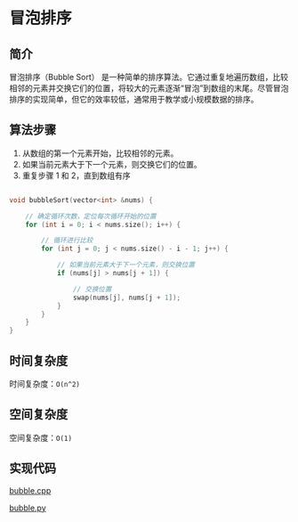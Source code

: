 # 冒泡排序

## 简介
冒泡排序（Bubble Sort） 是一种简单的排序算法。它通过重复地遍历数组，比较相邻的元素并交换它们的位置，将较大的元素逐渐“冒泡”到数组的末尾。尽管冒泡排序的实现简单，但它的效率较低，通常用于教学或小规模数据的排序。

## 算法步骤
1. 从数组的第一个元素开始，比较相邻的元素。
2. 如果当前元素大于下一个元素，则交换它们的位置。
3. 重复步骤 1 和 2，直到数组有序

```cpp

void bubbleSort(vector<int> &nums) {

    // 确定循环次数，定位每次循环开始的位置
    for (int i = 0; i < nums.size(); i++) {

        // 循环进行比较
        for (int j = 0; j < nums.size() - i - 1; j++) {

            // 如果当前元素大于下一个元素，则交换位置
            if (nums[j] > nums[j + 1]) {

                // 交换位置
                swap(nums[j], nums[j + 1]);
            }
        }
    }
}

```

## 时间复杂度

时间复杂度：`O(n^2)`

## 空间复杂度

空间复杂度：`O(1)`

## 实现代码
[bubble.cpp](./bubble_sort.cpp)

[bubble.py](./bubble_sort.py)
